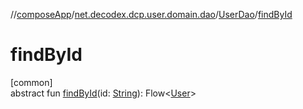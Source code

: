 //[composeApp](../../../index.md)/[net.decodex.dcp.user.domain.dao](../index.md)/[UserDao](index.md)/[findById](find-by-id.md)

# findById

[common]\
abstract fun [findById](find-by-id.md)(id: [String](https://kotlinlang.org/api/latest/jvm/stdlib/kotlin/-string/index.html)): Flow&lt;[User](../../net.decodex.dcp.user.domain.entities/-user/index.md)&gt;
